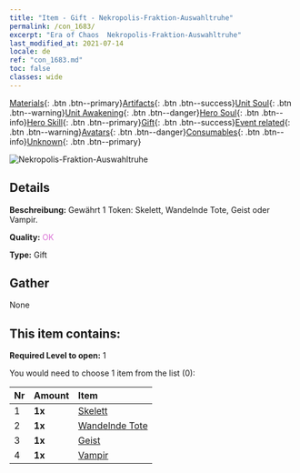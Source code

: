 ```yaml
---
title: "Item - Gift - Nekropolis-Fraktion-Auswahltruhe"
permalink: /con_1683/
excerpt: "Era of Chaos  Nekropolis-Fraktion-Auswahltruhe"
last_modified_at: 2021-07-14
locale: de
ref: "con_1683.md"
toc: false
classes: wide
---
```

 [Materials](/ItemsDE/){: .btn .btn--primary}[Artifacts](/ItemsDE/Artifacts/){: .btn .btn--success}[Unit Soul](/ItemsDE/UnitSoul/){: .btn .btn--warning}[Unit Awakening](/ItemsDE/UnitAwakening/){: .btn .btn--danger}[Hero Soul](/ItemsDE/HeroSoul/){: .btn .btn--info}[Hero Skill](/ItemsDE/HeroSkill/){: .btn .btn--primary}[Gift](/ItemsDE/Gift/){: .btn .btn--success}[Event related](/ItemsDE/Events/){: .btn .btn--warning}[Avatars](/ItemsDE/Avatars/){: .btn .btn--danger}[Consumables](/ItemsDE/Consumables/){: .btn .btn--info}[Unknown](/ItemsDE/Unknown/){: .btn .btn--primary}

 ![Nekropolis-Fraktion-Auswahltruhe](/images/t/i_907282.png)

## Details
 **Beschreibung:** Gewährt 1 Token: Skelett, Wandelnde Tote, Geist oder Vampir.

 **Quality:** <span style="color: #DA70D6">OK</span>

 **Type:** Gift

## Gather

  None

## This item contains:

 **Required Level to open:** 1

 You would need to choose 1 item from the list (0):

  | Nr | Amount |     Item    |
  |:---|:-------|:------------|
  | 1 |  **1x** | [Skelett](/ItemsDE/unt_208/) |  | 
  | 2 |  **1x** | [Wandelnde Tote](/ItemsDE/unt_209/) |  | 
  | 3 |  **1x** | [Geist](/ItemsDE/unt_210/) |  | 
  | 4 |  **1x** | [Vampir](/ItemsDE/unt_211/) |  | 
